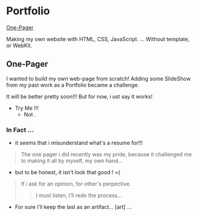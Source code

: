 # Portfolio 
[One-Pager](https://ghebert42.github.io/PortFolio/)

Making my own website with HTML, CSS, JavaScript.
... Without template, or WebKit.

## One-Pager
I wanted to build my own web-page from scratch! 
Adding some SlideShow from my past work as a Portfolio became a challenge.

It will be better pretty soon!!! 
But for now, i ust say it works!

-   Try Me !!!
    - Not .
    

### In Fact ...
-   it seems that i misunderstand what's a resume for!!! 
> The one pager i did recently was my pride, because it challenged me to making it all by myself, my own hand... 
-  but to be honest, it isn't look that good ! =( 
   
> If i ask for an opinion, for other's perpective.
>> I must listen, i'll redo the process... 

- For sure i'll keep the last as an artifact...  [art] ...  


<!-- log into localhost  -->
<!-- 
> type the follow into terminal (when you're into the index folder)
>> python -m SimpleHTTPServer 8000 

>the go to the browser and...
>> type[ localhost:8000] ... or any choosen number
 -->

<!-- ;; - min. width to be set 
;; - header / corner
https://www.free-css.com/free-css-templates/page282/astro-motion
;; - t -->
